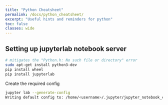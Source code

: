 ```yaml
---
title: "Python Cheatsheet"
permalink: /docs/python_cheatsheet/
excerpt: "Useful hints and reminders for python"
toc: false
classes: wide
---
```


## Setting up jupyterlab notebook server

```bash
# mitigates the "Python.h: No such file or directory" error
sudo apt-get install python3-dev
pip install wheel
pip install jupyterlab
```

Create the required config

```bash
jupyter lab --generate-config
Writing default config to: /home/<username>/.jupyter/jupyter_notebook_config.py
```
